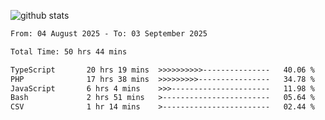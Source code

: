 
![github stats](https://github-readme-stats.vercel.app/api?username=realmahd1&show_icons=true&theme=codeSTACKr&hide_rank=true&count_private=true)

<!--START_SECTION:waka-->

```txt
From: 04 August 2025 - To: 03 September 2025

Total Time: 50 hrs 44 mins

TypeScript       20 hrs 19 mins  >>>>>>>>>>---------------   40.06 %
PHP              17 hrs 38 mins  >>>>>>>>>----------------   34.78 %
JavaScript       6 hrs 4 mins    >>>----------------------   11.98 %
Bash             2 hrs 51 mins   >------------------------   05.64 %
CSV              1 hr 14 mins    >------------------------   02.44 %
```

<!--END_SECTION:waka-->
